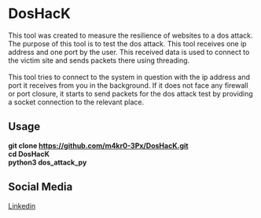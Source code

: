 # DosHacK
 This tool was created to measure the resilience of websites to a dos attack.<br>
 The purpose of this tool is to test the dos attack. This tool receives one ip address and one port by the user. This received data is used to connect to the victim site and sends packets there using threading.<br><br>  This tool tries to connect to the system in question with the ip address and port it receives from you in the background. If it does not face any firewall or port closure, it starts to send packets for the dos attack test by providing a socket connection to the relevant place.
 
 ## Usage
**git clone https://github.com/m4kr0-3Px/DosHacK.git<br> cd DosHacK <br> python3 dos_attack_py** <br>
## Social Media
[Linkedin](https://www.linkedin.com/in/eren-polat-6a5048248/)
